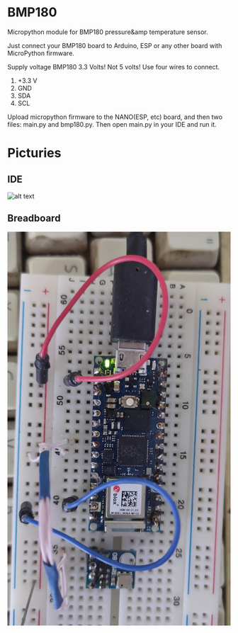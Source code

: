 # BMP180
Micropython module for BMP180 pressure&amp temperature sensor.

Just connect your BMP180 board to Arduino, ESP or any other board with MicroPython firmware.

Supply voltage BMP180 3.3 Volts! Not 5 volts! Use four wires to connect.
1. +3.3 V
2. GND
3. SDA
4. SCL

Upload micropython firmware to the NANO(ESP, etc) board, and then two files: main.py and bmp180.py. 
Then open main.py in your IDE and run it.

# Picturies

## IDE
![alt text](https://github.com/octaprog7/BMP180/blob/master/ide_180.jpg)
## Breadboard
![alt text](https://github.com/octaprog7/BMP180/blob/master/breadboard_180.jpg)

